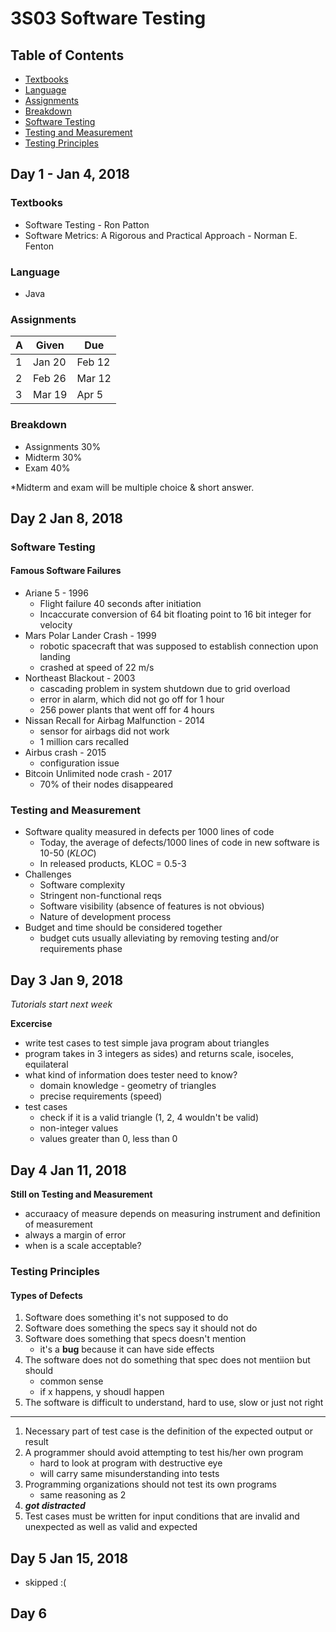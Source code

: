 # 3S03 Software Testing 

## Table of Contents
- [Textbooks](#textbooks)
- [Language](#language)
- [Assignments](#assignments)
- [Breakdown](#breakdown)
- [Software Testing](#software-testing)
- [Testing and Measurement](#testing-and-measurement)
- [Testing Principles](#testing-principles)

## Day 1 - Jan 4, 2018 

### Textbooks
- Software Testing - Ron Patton
- Software Metrics: A Rigorous and Practical Approach - Norman E. Fenton

### Language
- Java

### Assignments
A | Given | Due
--|-------|----
1 |Jan 20 | Feb 12
2 | Feb 26 | Mar 12
3 | Mar 19 | Apr 5

### Breakdown
- Assignments 30%
- Midterm 30%
- Exam 40%

\*Midterm and exam will be multiple choice & short answer.

## Day 2 Jan 8, 2018

### Software Testing

#### Famous Software Failures 
- Ariane 5 - 1996
    - Flight failure 40 seconds after initiation
    - Incaccurate conversion of 64 bit floating point to 16 bit integer for velocity
- Mars Polar Lander Crash - 1999
    - robotic spacecraft that was supposed to establish connection upon landing
    - crashed at speed of 22 m/s
- Northeast Blackout - 2003
    - cascading problem in system shutdown due to grid overload
    - error in alarm, which did not go off for 1 hour
    - 256 power plants that went off for 4 hours
- Nissan Recall for Airbag Malfunction - 2014
    - sensor for airbags did not work
    - 1 million cars recalled
- Airbus crash - 2015
    - configuration issue
- Bitcoin Unlimited node crash - 2017
    - 70% of their nodes disappeared

### Testing and Measurement

- Software quality measured in defects per 1000 lines of code
    - Today, the average of defects/1000 lines of code in new software is 10-50 (_KLOC_)
    - In released products, KLOC = 0.5-3 
- Challenges
    - Software complexity
    - Stringent non-functional reqs
    - Software visibility (absence of features is not obvious)
    - Nature of development process
- Budget and time should be considered together
    - budget cuts usually alleviating by removing testing and/or requirements phase

## Day 3 Jan 9, 2018
_Tutorials start next week_

**Excercise**
- write test cases to test simple java program about triangles
- program takes in 3 integers as sides) and returns scale, isoceles, equilateral
- what kind of information does tester need to know?
    - domain knowledge - geometry of triangles
    - precise requirements (speed)
- test cases
    - check if it is a valid triangle (1, 2, 4 wouldn't be valid)
    - non-integer values
    - values greater than 0, less than 0

## Day 4 Jan 11, 2018

**Still on Testing and Measurement**
- accuraacy of measure depends on measuring instrument and definition of measurement
- always a margin of error
- when is a scale acceptable?

### Testing Principles

#### Types of Defects
1. Software does something it's not supposed to do 
2. Software does something the specs say it should not do
3. Software does something that specs doesn't mention
    - it's a **bug** because it can have side effects
4. The software does not do something that spec does not mentiion but should
    - common sense
    - if x happens, y shoudl happen 
5. The software is difficult to understand, hard to use, slow or just not right

--------
1. Necessary part of test case is the definition of the expected output or result
2. A programmer should avoid attempting to test his/her own program
    - hard to look at program with destructive eye
    - will carry same misunderstanding into tests
3. Programming organizations should not test its own programs
    - same reasoning as 2
4. **_got distracted_**
5. Test cases must be written for input conditions that are invalid and unexpected as well as valid and expected

## Day 5 Jan 15, 2018

- skipped :(

## Day 6